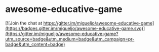 # awesome-educative-game

[![Join the chat at https://gitter.im/migueljo/awesome-educative-game](https://badges.gitter.im/migueljo/awesome-educative-game.svg)](https://gitter.im/migueljo/awesome-educative-game?utm_source=badge&utm_medium=badge&utm_campaign=pr-badge&utm_content=badge)
